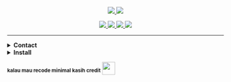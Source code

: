 <p align="center">
<a href="https://ibb.co/kJzZTmP"><img src="https://telegra.ph/file/1eb044a8f45b1f01e2cda.jpg"</a>
<a href="https://github.com/Jabalsurya2105/mybase"><img src="https://img.shields.io/badge/Mecha WhatsApp Bot-silver?style=for-the-badge"></a>
<p align="center">
<a href="https://github.com/Jabalsurya2105/mybase"><img src="https://img.shields.io/github/watchers/Jabalsurya2105/mybase.svg"</a>
<a href="https://github.com/Jabalsurya2105/mybase"><img src="https://img.shields.io/github/stars/Jabalsurya2105/mybase.svg"</a>
<a href="https://github.com/Jabalsurya2105/mybase"><img src="https://img.shields.io/github/forks/Jabalsurya2105/mybase.svg"</a>
<a href="https://github.com/Jabalsurya2105/mybase"><img src="https://img.shields.io/github/repo-size/Jabalsurya2105/mybase.svg"></a>

***

<details close="close">
<summary><b>Contact</summary>
<a href="http://wa.me/62895415497664"><img src="https://img.shields.io/badge/Whatsapp-30302f?style=flat&logo=whatsapp"></a>
<a href="http://www.instagram.com/surya_skylark05/"><img src="https://img.shields.io/badge/Instagram-30302f?style=flat&logo=instagram"></a>
</details>

<details close="close">
<summary><b>Install</summary>
<img src="https://www.animatedimages.org/data/media/562/animated-line-image-0019.gif"></img>
</details>


<sup>kalau mau recode minimal kasih credit</sup> <img src="https://www.animatedimages.org/data/media/2113/animated-3d-smiley-image-0011.gif" width="30">
